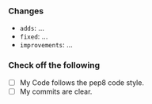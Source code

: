 <!-- Please complete the missing ... parts. -->
<!-- Use gitmoji in your commit messages if possible, 
but make sure the pull request title is using it. -->

### Changes

-   `adds`: ...
-   `fixed`: ...
-   `improvements`: ...

### Check off the following

-   [ ] My Code follows the pep8 code style.
-   [ ] My commits are clear.
